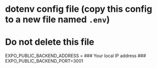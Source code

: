# dotenv config file (copy this config to a new file named `.env`)
# **Do not delete this file**

EXPO_PUBLIC_BACKEND_ADDRESS = ### Your local IP address ###
EXPO_PUBLIC_BACKEND_PORT=3001

